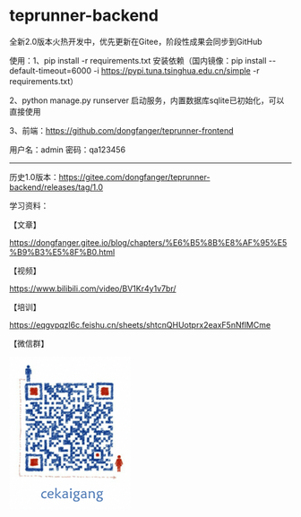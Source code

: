 # teprunner-backend

全新2.0版本火热开发中，优先更新在Gitee，阶段性成果会同步到GitHub

使用：1、pip install -r requirements.txt 安装依赖（国内镜像：pip install --default-timeout=6000 -i https://pypi.tuna.tsinghua.edu.cn/simple -r requirements.txt）

2、python manage.py runserver 启动服务，内置数据库sqlite已初始化，可以直接使用

3、前端：https://github.com/dongfanger/teprunner-frontend

用户名：admin 密码：qa123456

---

历史1.0版本：https://gitee.com/dongfanger/teprunner-backend/releases/tag/1.0

学习资料：

【文章】

https://dongfanger.gitee.io/blog/chapters/%E6%B5%8B%E8%AF%95%E5%B9%B3%E5%8F%B0.html

【视频】

https://www.bilibili.com/video/BV1Kr4y1v7br/

【培训】

https://eqgvpqzl6c.feishu.cn/sheets/shtcnQHUotprx2eaxF5nNflMCme

【微信群】

![](README/2023-06-09-09-02-20-image.png)
